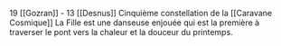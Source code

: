 19 [[Gozran]] - 13 [[Desnus]]
Cinquième constellation de la [[Caravane Cosmique]]
La Fille est une danseuse enjouée qui est la première à traverser le pont vers la chaleur et la douceur du printemps. 